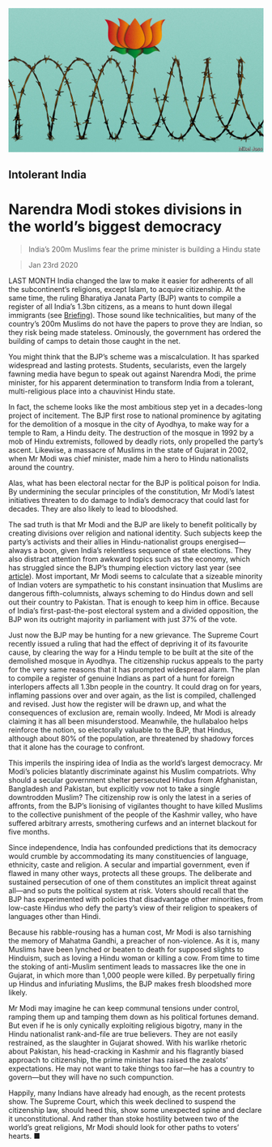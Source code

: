 ![](./images/20200125_LDD001_0.jpg)

## Intolerant India

# Narendra Modi stokes divisions in the world’s biggest democracy

> India’s 200m Muslims fear the prime minister is building a Hindu state

> Jan 23rd 2020

LAST MONTH India changed the law to make it easier for adherents of all the subcontinent’s religions, except Islam, to acquire citizenship. At the same time, the ruling Bharatiya Janata Party (BJP) wants to compile a register of all India’s 1.3bn citizens, as a means to hunt down illegal immigrants (see [Briefing](https://www.economist.com//briefing/2020/01/23/narendra-modis-sectarianism-is-eroding-indias-secular-democracy)). Those sound like technicalities, but many of the country’s 200m Muslims do not have the papers to prove they are Indian, so they risk being made stateless. Ominously, the government has ordered the building of camps to detain those caught in the net.

You might think that the BJP’s scheme was a miscalculation. It has sparked widespread and lasting protests. Students, secularists, even the largely fawning media have begun to speak out against Narendra Modi, the prime minister, for his apparent determination to transform India from a tolerant, multi-religious place into a chauvinist Hindu state.

In fact, the scheme looks like the most ambitious step yet in a decades-long project of incitement. The BJP first rose to national prominence by agitating for the demolition of a mosque in the city of Ayodhya, to make way for a temple to Ram, a Hindu deity. The destruction of the mosque in 1992 by a mob of Hindu extremists, followed by deadly riots, only propelled the party’s ascent. Likewise, a massacre of Muslims in the state of Gujarat in 2002, when Mr Modi was chief minister, made him a hero to Hindu nationalists around the country.

Alas, what has been electoral nectar for the BJP is political poison for India. By undermining the secular principles of the constitution, Mr Modi’s latest initiatives threaten to do damage to India’s democracy that could last for decades. They are also likely to lead to bloodshed.

The sad truth is that Mr Modi and the BJP are likely to benefit politically by creating divisions over religion and national identity. Such subjects keep the party’s activists and their allies in Hindu-nationalist groups energised—always a boon, given India’s relentless sequence of state elections. They also distract attention from awkward topics such as the economy, which has struggled since the BJP’s thumping election victory last year (see [article](https://www.economist.com//finance-and-economics/2020/01/23/indias-economy-risks-swapping-stagnation-for-stagflation)). Most important, Mr Modi seems to calculate that a sizeable minority of Indian voters are sympathetic to his constant insinuation that Muslims are dangerous fifth-columnists, always scheming to do Hindus down and sell out their country to Pakistan. That is enough to keep him in office. Because of India’s first-past-the-post electoral system and a divided opposition, the BJP won its outright majority in parliament with just 37% of the vote.

Just now the BJP may be hunting for a new grievance. The Supreme Court recently issued a ruling that had the effect of depriving it of its favourite cause, by clearing the way for a Hindu temple to be built at the site of the demolished mosque in Ayodhya. The citizenship ruckus appeals to the party for the very same reasons that it has prompted widespread alarm. The plan to compile a register of genuine Indians as part of a hunt for foreign interlopers affects all 1.3bn people in the country. It could drag on for years, inflaming passions over and over again, as the list is compiled, challenged and revised. Just how the register will be drawn up, and what the consequences of exclusion are, remain woolly. Indeed, Mr Modi is already claiming it has all been misunderstood. Meanwhile, the hullabaloo helps reinforce the notion, so electorally valuable to the BJP, that Hindus, although about 80% of the population, are threatened by shadowy forces that it alone has the courage to confront.

This imperils the inspiring idea of India as the world’s largest democracy. Mr Modi’s policies blatantly discriminate against his Muslim compatriots. Why should a secular government shelter persecuted Hindus from Afghanistan, Bangladesh and Pakistan, but explicitly vow not to take a single downtrodden Muslim? The citizenship row is only the latest in a series of affronts, from the BJP’s lionising of vigilantes thought to have killed Muslims to the collective punishment of the people of the Kashmir valley, who have suffered arbitrary arrests, smothering curfews and an internet blackout for five months.

Since independence, India has confounded predictions that its democracy would crumble by accommodating its many constituencies of language, ethnicity, caste and religion. A secular and impartial government, even if flawed in many other ways, protects all these groups. The deliberate and sustained persecution of one of them constitutes an implicit threat against all—and so puts the political system at risk. Voters should recall that the BJP has experimented with policies that disadvantage other minorities, from low-caste Hindus who defy the party’s view of their religion to speakers of languages other than Hindi.

Because his rabble-rousing has a human cost, Mr Modi is also tarnishing the memory of Mahatma Gandhi, a preacher of non-violence. As it is, many Muslims have been lynched or beaten to death for supposed slights to Hinduism, such as loving a Hindu woman or killing a cow. From time to time the stoking of anti-Muslim sentiment leads to massacres like the one in Gujarat, in which more than 1,000 people were killed. By perpetually firing up Hindus and infuriating Muslims, the BJP makes fresh bloodshed more likely.

Mr Modi may imagine he can keep communal tensions under control, ramping them up and tamping them down as his political fortunes demand. But even if he is only cynically exploiting religious bigotry, many in the Hindu nationalist rank-and-file are true believers. They are not easily restrained, as the slaughter in Gujarat showed. With his warlike rhetoric about Pakistan, his head-cracking in Kashmir and his flagrantly biased approach to citizenship, the prime minister has raised the zealots’ expectations. He may not want to take things too far—he has a country to govern—but they will have no such compunction.

Happily, many Indians have already had enough, as the recent protests show. The Supreme Court, which this week declined to suspend the citizenship law, should heed this, show some unexpected spine and declare it unconstitutional. And rather than stoke hostility between two of the world’s great religions, Mr Modi should look for other paths to voters’ hearts. ■